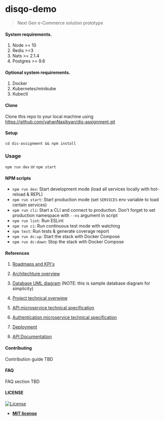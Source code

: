 # disqo-demo

> Next Gen e-Commerce solution prototype



#### System requirements. 

1. Node >= 10
2. Redis >=3
3. Nats >= 2.1.4
4. Postgres >= 9.6  



 ####   Optional system requirements. 

 1. Docker
 2. Kubernetes/minikube
 3. Kubectl

#### Clone 
Clone this repo to your local machine using https://github.com/vahanNasibyan/dis-assignment.git


#### Setup

`cd dis-assignment && npm install`

### Usage

`npm run dev` or `npm start`

#### NPM scripts

- `npm run dev`: Start development mode (load all services locally with hot-reload & REPL)
- `npm run start`: Start production mode (set `SERVICES` env variable to load certain services)
- `npm run cli`: Start a CLI and connect to production. Don't forget to set production namespace with `--ns` argument in script
- `npm run lint`: Run ESLint
- `npm run ci`: Run continuous test mode with watching
- `npm test`: Run tests & generate coverage report
- `npm run dc:up`: Start the stack with Docker Compose
- `npm run dc:down`: Stop the stack with Docker Compose

#### References 

1. [Roadmaps and KPI's](./docs/roadmaps_and_kpi's.md)
2. [Architechture overview](./docs/architecture_overview.md)
3. [Database UML diagram](./docs/assets/database.png) (NOTE: this is sample database diagram for simplicity)

4. [Project technical overwiew](./docs/technical_specifications/README.md)
5. [API microservice technical specification](./docs/technical_specifications/api-microservice.md)
6. [Authentication microservice technical specification](./docs/technical_specifications/auth-microservice.md)
7. [Deployment](./docs/deployments.md)
8. [API Documentation](https://documenter.getpostman.com/view/6358266/SzYaVdew?version=latest)

#### Contributing

Contribution guide TBD 

#### FAQ

FAQ section TBD

#### LICENSE 

[![License](http://img.shields.io/:license-mit-blue.svg?style=flat-square)](http://badges.mit-license.org)

- **[MIT license](http://opensource.org/licenses/mit-license.php)**
